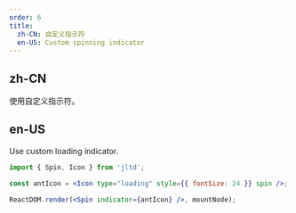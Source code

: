 ```yaml
---
order: 6
title:
  zh-CN: 自定义指示符
  en-US: Custom spinning indicator
---
```


## zh-CN

使用自定义指示符。

## en-US

Use custom loading indicator.

````jsx
import { Spin, Icon } from 'jltd';

const antIcon = <Icon type="loading" style={{ fontSize: 24 }} spin />;

ReactDOM.render(<Spin indicator={antIcon} />, mountNode);
````
